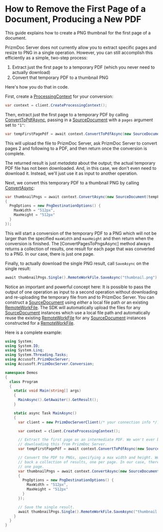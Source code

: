# How to Remove the First Page of a Document, Producing a New PDF

This guide explains how to create a PNG thumbnail for the first page of a
document.

PrizmDoc Server does not currently allow you to extract specific pages and
resize to PNG in a single operation. However, you can still accomplish this
efficiently as a simple, two-step process:

1. Extract just the first page to a temporary PDF (which you never need to actually download)
2. Convert that temporary PDF to a thumbnail PNG

Here's how you do that in code.

First, create a [ProcessingContext] for your conversion:

```csharp
var context = client.CreateProcessingContext();
```

Then, extract just the first page to a temporary PDF by calling
[ConvertToPdfAsync], passing in a [SourceDocument] with a `pages` argument set
to `"1"`:

```csharp
var tempFirstPagePdf = await context.ConvertToPdfAsync(new SourceDocument("project-proposal.docx", pages: "1"));
```

This will upload the file to PrizmDoc Server, ask PrizmDoc Server to convert
pages 2 and following to a PDF, and then return once the conversion is complete.

The returned result is just _metadata_ about the output; the actual temporary
PDF file has not been downloaded. And, in this case, we don't even need to
download it. Instead, we'll just use it as input to another operation.

Next, we convert this temporary PDF to a thumbnail PNG by calling
[ConvertAsync]:

```csharp
var thumbnailPngs = await context.ConvertAsync(new SourceDocument(tempFirstPagePdf.RemoteWorkFile), new DestinationOptions(DestinationFileFormat.Png)
{
  PngOptions = new PngDestinationOptions() {
    MaxWidth = "512px",
    MaxHeight = "512px"
  }
});
```

This will start a conversion of the temporary PDF to a PNG which will not be
larger than the specified `maxWidth` and `maxHeight` and then return when the
conversion is finished. The [ConvertPagesToPngsAsync] method always returns a
collection of results, one result for each page that was converted to a PNG. In
our case, there is just one page.

Finally, to actually download the single PNG result, call
`SaveAsync` on the single result:

```csharp
await thumbnailPngs.Single().RemoteWorkFile.SaveAsync("thumbnail.png");
```

Notice an important and powerful concept here: It is possible to pass the output
of one operation as input to a second operation without downloading and
re-uploading the temporary file from and to PrizmDoc Server. You can construct a
[SourceDocument] using _either_ a local file path _or_ an existing
[RemoteWorkFile]. The SDK will automatically upload the files for any
[SourceDocument] instances which use a local file path and automatically reuse
the existing [RemoteWorkFile] for any [SourceDocument] instances constructed for
a [RemoteWorkFile].

Here is a complete example:

```csharp
using System;
using System.IO;
using System.Linq;
using System.Threading.Tasks;
using Accusoft.PrizmDocServer;
using Accusoft.PrizmDocServer.Conversion;

namespace Demos
{
  class Program
  {
    static void Main(string[] args)
    {
      MainAsync().GetAwaiter().GetResult();
    }

    static async Task MainAsync()
    {
      var client = new PrizmDocServerClient(/* your connection info */);

      var context = client.CreateProcessingContext();

      // Extract the first page as an intermediate PDF. We won't ever bother
      // downloading this from PrizmDoc Server.
      var tempFirstPagePdf = await context.ConvertToPdfAsync(new SourceDocument("project-proposal.docx", pages: "1"));

      // Convert the PDF to PNGs, specifying a max width and height. We'll get
      // back a collection of results, one per page. In our case, there is only
      // one page.
      var thumbnailPngs = await context.ConvertAsync(new SourceDocument(tempFirstPagePdf.RemoteWorkFile), new DestinationOptions(DestinationFileFormat.Png)
      {
        PngOptions = new PngDestinationOptions() {
          MaxWidth = "512px",
          MaxHeight = "512px"
        }
      });

      // Save the single result.
      await thumbnailPngs.Single().RemoteWorkFile.SaveAsync("thumbnail.png");
    }
  }
}
```

[RemoteWorkFile]: xref:Accusoft.PrizmDocServer.RemoteWorkFile
[SourceDocument]: xref:Accusoft.PrizmDocServer.Conversion.SourceDocument
[ProcessingContext]: xref:Accusoft.PrizmDocServer.ProcessingContext
[ConvertToPdfAsync]: xref:Accusoft.PrizmDocServer.ProcessingContext.ConvertToPdfAsync(System.String,Accusoft.PrizmDocServer.Conversion.HeaderFooterOptions,Accusoft.PrizmDocServer.Conversion.HeaderFooterOptions)
[ConvertAsync]: xref:Accusoft.PrizmDocServer.ProcessingContext.ConvertAsync(System.String,Accusoft.PrizmDocServer.Conversion.DestinationFileFormat)
